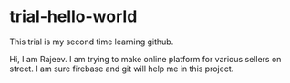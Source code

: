 # trial-hello-world
This trial is my second time learning github.

Hi,
I am Rajeev.
I am trying to make online platform for various sellers on street.
I am sure firebase and git will help me in this project.

